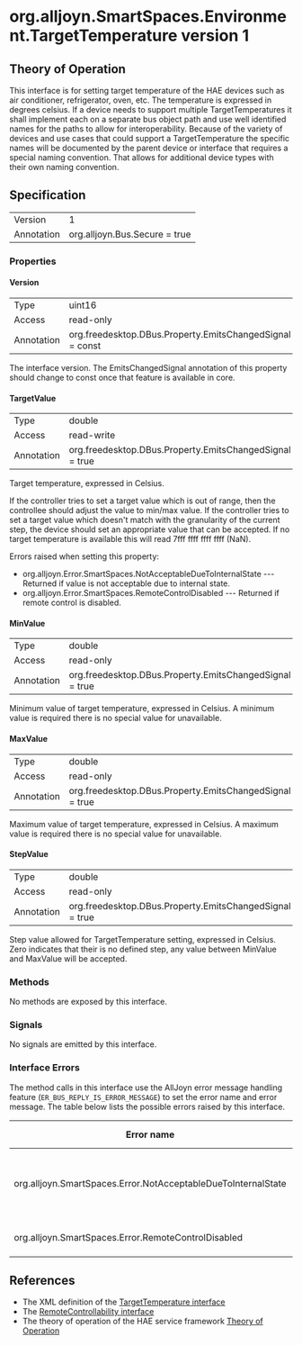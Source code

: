 # org.alljoyn.SmartSpaces.Environment.TargetTemperature version 1

## Theory of Operation
This interface is for setting target temperature of the HAE devices such as air
conditioner, refrigerator, oven, etc. The temperature is expressed in degrees
celsius.
If a device needs to support multiple TargetTemperatures it shall implement each
on a separate bus object path and use well identified names for the paths to allow for
interoperability.
Because of the variety of devices and use cases that could support a
TargetTemperature the specific names will be documented by the parent device or
interface that requires a special naming convention.  That allows for additional
device types with their own naming convention.

## Specification

|            |                                                                |
|------------|----------------------------------------------------------------|
| Version    | 1                                                              |
| Annotation | org.alljoyn.Bus.Secure = true                                  |

### Properties

#### Version

|            |                                                                |
|------------|----------------------------------------------------------------|
| Type       | uint16                                                         |
| Access     | read-only                                                      |
| Annotation | org.freedesktop.DBus.Property.EmitsChangedSignal = const       |

The interface version.  The EmitsChangedSignal annotation of this property
should change to const once that feature is available in core.

#### TargetValue

|            |                                                                |
|------------|----------------------------------------------------------------|
| Type       | double                                                         |
| Access     | read-write                                                     |
| Annotation | org.freedesktop.DBus.Property.EmitsChangedSignal = true        |

Target temperature, expressed in Celsius.

If the controller tries to set a target value which is out of range, then
the controllee should adjust the value to min/max value. If the controller
tries to set a target value which doesn't match with the granularity of
the current step, the device should set an appropriate value that can be
accepted.
If no target temperature is available this will read 7fff ffff ffff ffff (NaN).

Errors raised when setting this property:

* org.alljoyn.Error.SmartSpaces.NotAcceptableDueToInternalState --- Returned
if value is not acceptable due to internal state.
* org.alljoyn.Error.SmartSpaces.RemoteControlDisabled --- Returned if remote
control is disabled.

#### MinValue

|            |                                                                |
|------------|----------------------------------------------------------------|
| Type       | double                                                         |
| Access     | read-only                                                      |
| Annotation | org.freedesktop.DBus.Property.EmitsChangedSignal = true        |

Minimum value of target temperature, expressed in Celsius.  A minimum value is
required there is no special value for unavailable.

#### MaxValue

|            |                                                                |
|------------|----------------------------------------------------------------|
| Type       | double                                                         |
| Access     | read-only                                                      |
| Annotation | org.freedesktop.DBus.Property.EmitsChangedSignal = true        |

Maximum value of target temperature, expressed in Celsius.   A maximum value is
required there is no special value for unavailable.

#### StepValue

|            |                                                                |
|------------|----------------------------------------------------------------|
| Type       | double                                                         |
| Access     | read-only                                                      |
| Annotation | org.freedesktop.DBus.Property.EmitsChangedSignal = true        |

Step value allowed for TargetTemperature setting, expressed in Celsius.
Zero indicates that their is no defined step, any value between MinValue and
MaxValue will be accepted.

### Methods

No methods are exposed by this interface.

### Signals

No signals are emitted by this interface.


### Interface Errors

The method calls in this interface use the AllJoyn error message handling
feature (`ER_BUS_REPLY_IS_ERROR_MESSAGE`) to set the error name and error
message. The table below lists the possible errors raised by this interface.

| Error name                                                    | Error message                                      |
|---------------------------------------------------------------|----------------------------------------------------|
| org.alljoyn.SmartSpaces.Error.NotAcceptableDueToInternalState | The value is not acceptable due to internal state  |
| org.alljoyn.SmartSpaces.Error.RemoteControlDisabled           | Remote control disabled                            |

## References

* The XML definition of the [TargetTemperature interface](TargetTemperature-v1.xml)
* The [RemoteControllability interface](/org.alljoyn.SmartSpaces.Operation/RemoteControllability-v1)
* The theory of operation of the HAE service framework [Theory of Operation](/org.alljoyn.SmartSpaces/theory-of-operation-v1)


